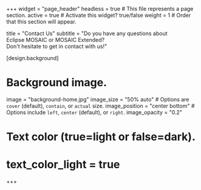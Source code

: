 +++
widget = "page_header"
headless = true  # This file represents a page section.
active = true  # Activate this widget? true/false
weight = 1  # Order that this section will appear.

title = "Contact Us"
subtitle = "Do you have any questions about Eclipse&nbsp;MOSAIC&nbsp;or&nbsp;MOSAIC&nbsp;Extended?<br>Don't hesitate to get in contact with us!"

[design.background]
  # Background image.
  image = "background-home.jpg"
  image_size = "50% auto"  #  Options are `cover` (default), `contain`, or `actual` size.
  image_position = "center bottom"  # Options include `left`, `center` (default), or `right`.
  image_opacity = "0.2"
  
  # Text color (true=light or false=dark).
  # text_color_light = true

+++
